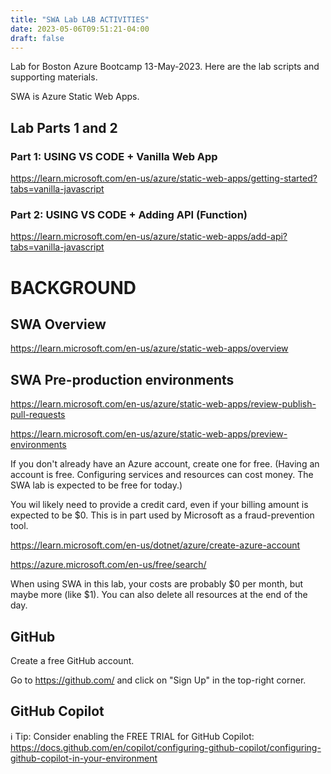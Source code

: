 ```yaml
---
title: "SWA Lab LAB ACTIVITIES"
date: 2023-05-06T09:51:21-04:00
draft: false
---
```

Lab for Boston Azure Bootcamp 13-May-2023. Here are the lab scripts and supporting materials.

SWA is Azure Static Web Apps.

## Lab Parts 1 and 2

### Part 1: USING VS CODE + Vanilla Web App

https://learn.microsoft.com/en-us/azure/static-web-apps/getting-started?tabs=vanilla-javascript

### Part 2: USING VS CODE + Adding API (Function)

https://learn.microsoft.com/en-us/azure/static-web-apps/add-api?tabs=vanilla-javascript

# BACKGROUND 

## SWA Overview

https://learn.microsoft.com/en-us/azure/static-web-apps/overview

## SWA Pre-production environments

https://learn.microsoft.com/en-us/azure/static-web-apps/review-publish-pull-requests

https://learn.microsoft.com/en-us/azure/static-web-apps/preview-environments




If you don't already have an Azure account, create one for free. (Having an account is free. Configuring services and resources can cost money. The SWA lab is expected to be free for today.)

You wil likely need to provide a credit card, even if your billing amount is expected to be $0. This is in part used by Microsoft as a fraud-prevention tool.

https://learn.microsoft.com/en-us/dotnet/azure/create-azure-account

https://azure.microsoft.com/en-us/free/search/

When using SWA in this lab, your costs are probably $0 per month, but maybe more (like $1). You can also delete all resources at the end of the day.

## GitHub

Create a free GitHub account.

Go to https://github.com/ and click on "Sign Up" in the top-right corner.

## GitHub Copilot

:information_source: Tip: Consider enabling the FREE TRIAL for GitHub Copilot: https://docs.github.com/en/copilot/configuring-github-copilot/configuring-github-copilot-in-your-environment

